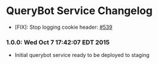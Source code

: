# QueryBot Service Changelog

* [FIX]: Stop logging cookie header: [#539](https://github.com/cinema6/cwrx/issues/539)

### 1.0.0: Wed Oct  7 17:42:07 EDT 2015
* Initial querybot service ready to be deployed to staging

